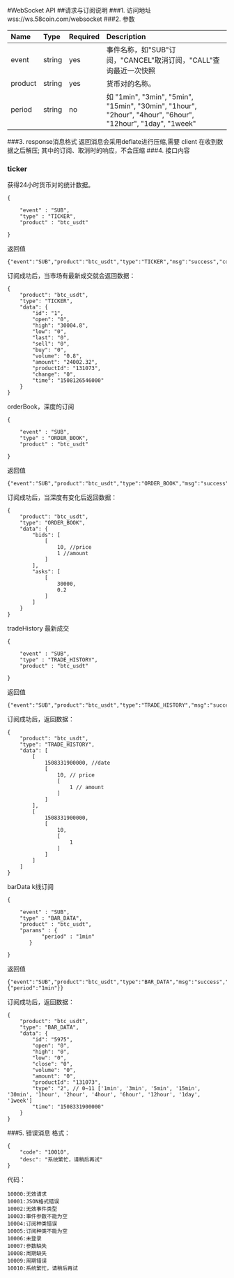 #WebSocket API
##请求与订阅说明
###1. 访问地址
wss://ws.58coin.com/websocket
###2. 参数

| Name | Type | Required | Description |
| :- | :- | :- | :- |
| event | string | yes | 事件名称，如"SUB"订阅，"CANCEL"取消订阅，"CALL"查询最近一次快照 |
| product | string | yes | 货币对的名称。 |
| period | string | no | 如 "1min", "3min", "5min", "15min", "30min", "1hour", "2hour", "4hour", "6hour", "12hour", "1day",  "1week" |
###3. response消息格式
返回消息会采用deflate进行压缩,需要 client 在收到数据之后解压;
其中的订阅、取消时的响应，不会压缩
###4. 接口内容
### ticker
获得24小时货币对的统计数据。
```
{
    
    "event" : "SUB",
    "type" : "TICKER",
    "product" : "btc_usdt"
   
}

```
返回值
```
{"event":"SUB","product":"btc_usdt","type":"TICKER","msg":"success","code":"0"}
```
订阅成功后，当市场有最新成交就会返回数据：
```
{
    "product": "btc_usdt",
    "type": "TICKER",
    "data": {
        "id": "1",
        "open": "0",
        "high": "30004.8",
        "low": "0",
        "last": "0",
        "sell": "0",
        "buy": "0",
        "volume": "0.8",
        "amount": "24002.32",
        "productId": "131073",
        "change": "0",
        "time": "1508126546000"
    }
}

```
orderBook，深度的订阅
```
{
    
    "event" : "SUB",
    "type" : "ORDER_BOOK",
    "product" : "btc_usdt"
   
}
```
返回值
```
{"event":"SUB","product":"btc_usdt","type":"ORDER_BOOK","msg":"success","code":"0"}
```
订阅成功后，当深度有变化后返回数据：
```
{
    "product": "btc_usdt",
    "type": "ORDER_BOOK",
    "data": {
        "bids": [
            [
                10, //price
                1 //amount
            ]
        ],
        "asks": [
            [
                30000,
                0.2
            ]
        ]
    }
}

```
tradeHistory 最新成交
```
{
    
    "event" : "SUB",
    "type" : "TRADE_HISTORY",
    "product" : "btc_usdt"
   
}
```
返回值
```
{"event":"SUB","product":"btc_usdt","type":"TRADE_HISTORY","msg":"success","code":"0"}
```
订阅成功后，返回数据：
```
{
    "product": "btc_usdt",
    "type": "TRADE_HISTORY",
    "data": [
        [
            1508331900000, //date
            [
                10, // price
                [
                    1 // amount
                ]
            ]
        ],
        [
            1508331900000,
            [
                10,
                [
                    1
                ]
            ]
        ]
    ]
}

```
barData k线订阅
```
{
    
    "event" : "SUB",
    "type" : "BAR_DATA",
    "product" : "btc_usdt",
    "params" : {
           "period" : "1min" 
       }

}
```
返回值
```
{"event":"SUB","product":"btc_usdt","type":"BAR_DATA","msg":"success","code":"0","params":{"period":"1min"}}
```
订阅成功后，返回数据：
```
{
    "product": "btc_usdt",
    "type": "BAR_DATA",
    "data": {
        "id": "5975",
        "open": "0",
        "high": "0",
        "low": "0",
        "close": "0",
        "volume": "0",
        "amount": "0",
        "productId": "131073",
        "type": "2", // 0~11 ['1min', '3min', '5min', '15min', '30min', '1hour', '2hour', '4hour', '6hour', '12hour', '1day', '1week']
        "time": "1508331900000"
    }
}

```

###5. 错误消息
  格式：
  ```
  {
      "code": "10010",
      "desc": "系统繁忙，请稍后再试"
  }

  ```
  代码：
  ```
  10000:无效请求
  10001:JSON格式错误
  10002:无效事件类型
  10003:事件参数不能为空
  10004:订阅种类错误
  10005:订阅种类不能为空
  10006:未登录
  10007:参数缺失
  10008:周期缺失
  10009:周期错误
  10010:系统繁忙，请稍后再试

  ```

